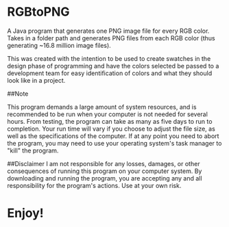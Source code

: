 RGBtoPNG
========

A Java program that generates one PNG image file for every RGB color. Takes in a folder path and generates PNG files from each RGB color (thus generating ~16.8 million image files).

This was created with the intention to be used to create swatches in the design phase of programming and have the colors selected be passed to a development team for easy identification of colors and what they should look like in a project.

##Note

This program demands a large amount of system resources, and is recommended to be run when your computer is not needed for several hours. From testing, the program can take as many as five days to run to completion. Your run time will vary if you choose to adjust the file size, as well as the specifications of the computer. If at any point you need to abort the program, you may need to use your operating system's task manager to "kill" the program.

##Disclaimer
I am not responsible for any losses, damages, or other consequences of running this program on your computer system. By downloading and running the program, you are accepting any and all responsibility for the program's actions. Use at your own risk.

Enjoy!
======
